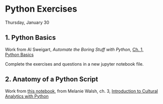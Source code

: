 # Python Exercises

Thursday, January 30

## 1. Python Basics

Work from Al Sweigart, *Automate the Boring Stuff with Python*, [Ch. 1, Python Basics](https://automatetheboringstuff.com/2e/chapter1/)

Complete the exercises and questions in a new jupyter notebook file.

## 2. Anatomy of a Python Script

Work from [this notebook](03-Anatomy-Python-Script.ipynb), from Melanie Walsh, ch. 3, [Introduction to Cultural Analytics with Python](https://melaniewalsh.github.io/Intro-Cultural-Analytics/welcome.html)
